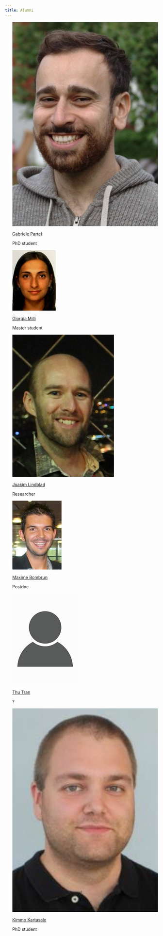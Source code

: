 ```yaml
---
title: Alumni
---
```


<ul style="list-style-type:none">
    <li>
        <a href="https://www.linkedin.com/in/gapartel/?originalSubdomain=be"><img src="/assets/people_im/Gabriele.jpg" class="people"/></a>
        <p class="name"><a href="https://www.linkedin.com/in/gapartel/?originalSubdomain=be">Gabriele Partel</a></p>
        <p class="people"> PhD student
        </p>
	</li>
    <li>
        <a href="https://www.linkedin.com/in/giorgia-milli-083920154/?originalSubdomain=se"><img src="/assets/people_im/Giorgia.jpg" class="people"/></a>
        <p class="name"><a href="https://www.linkedin.com/in/giorgia-milli-083920154/?originalSubdomain=se">Giorgia Milli</a></p>
        <p class="people"> Master student
        </p>
	</li>
    <li>
        <a href="https://katalog.uu.se/empinfo/?id=N5-1054"><img src="/assets/people_im/Joakim.jpg" class="people"/></a>
        <p class="name"><a href="https://katalog.uu.se/empinfo/?id=N5-1054">Joakim Lindblad</a></p>
        <p class="people"> Researcher
        </p>
	</li>
    <li>
        <a href="https://www.linkedin.com/in/maxime-bombrun-61b76648/?originalSubdomain=se"><img src="/assets/people_im/maxime.jpg" class="people"/></a>
        <p class="name"><a href="https://www.linkedin.com/in/maxime-bombrun-61b76648/?originalSubdomain=se">Maxime Bombrun</a></p>
        <p class="people"> Postdoc
        </p>
	</li>
    <li>
        <a href=""><img src="/assets/people_im/person-icon.png" class="people"/></a>
        <p class="name"><a href="">Thu Tran</a></p>
        <p class="people"> ?
        </p>
	</li>
    <li>
        <a href="https://katalog.uu.se/profile/?id=N17-959"><img src="/assets/people_im/kimmo.jpg" class="people"/></a>
        <p class="name"><a href="https://katalog.uu.se/profile/?id=N17-959">Kimmo Kartasalo</a></p>
        <p class="people"> PhD student
        </p>
	</li>
</ul>
